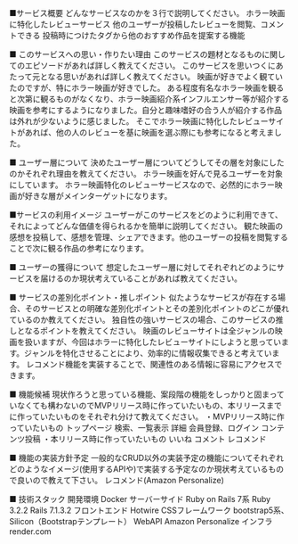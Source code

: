 ■サービス概要
どんなサービスなのかを３行で説明してください。
ホラー映画に特化したレビューサービス
他のユーザーが投稿したレビューを閲覧、コメントできる
投稿時につけたタグから他のおすすめ作品を提案する機能

■ このサービスへの思い・作りたい理由
このサービスの題材となるものに関してのエピソードがあれば詳しく教えてください。
このサービスを思いつくにあたって元となる思いがあれば詳しく教えてください。
映画が好きでよく観ていたのですが、特にホラー映画が好きでした。
ある程度有名なホラー映画を観ると次第に観るものがなくなり、ホラー映画紹介系インフルエンサー等が紹介する映画を参考にするようになりました。自分と趣味嗜好の合う人が紹介する作品は外れが少ないように感じました。
そこでホラー映画に特化したレビューサイトがあれば、他の人のレビューを基に映画を選ぶ際にも参考になると考えました。

■ ユーザー層について
決めたユーザー層についてどうしてその層を対象にしたのかそれぞれ理由を教えてください。
ホラー映画を好んで見るユーザーを対象にしています。
ホラー映画特化のレビューサービスなので、必然的にホラー映画が好きな層がメインターゲットになります。

■サービスの利用イメージ
ユーザーがこのサービスをどのように利用できて、それによってどんな価値を得られるかを簡単に説明してください。
観た映画の感想を投稿して、感想を管理、シェアできます。他のユーザーの投稿を閲覧することで次に観る作品の参考になります。

■ ユーザーの獲得について
想定したユーザー層に対してそれぞれどのようにサービスを届けるのか現状考えていることがあれば教えてください。

■ サービスの差別化ポイント・推しポイント
似たようなサービスが存在する場合、そのサービスとの明確な差別化ポイントとその差別化ポイントのどこが優れているのか教えてください。
独自性の強いサービスの場合、このサービスの推しとなるポイントを教えてください。
映画のレビューサイトは全ジャンルの映画を扱いますが、今回はホラーに特化したレビューサイトにしようと思っています。ジャンルを特化させることにより、効率的に情報収集できると考えています。
レコメンド機能を実装することで、関連性のある情報に容易にアクセスできます。

■ 機能候補
現状作ろうと思っている機能、案段階の機能をしっかりと固まっていなくても構わないのでMVPリリース時に作っていたいもの、本リリースまでに作っていたいものをそれぞれ分けて教えてください。
・MVPリリース時に作っていたいもの
トップページ
検索、一覧表示
詳細
会員登録、ログイン
コンテンツ投稿
・本リリース時に作っていたいもの
いいね
コメント
レコメンド

■ 機能の実装方針予定
一般的なCRUD以外の実装予定の機能についてそれぞれどのようなイメージ(使用するAPIや)で実装する予定なのか現状考えているもので良いので教えて下さい。
レコメンド(Amazon Personalize)

■ 技術スタック
開発環境 Docker
サーバーサイド Ruby on Rails 7系
Ruby 3.2.2 Rails 7.1.3.2
フロントエンド Hotwire
CSSフレームワーク bootstrap5系、Silicon（Bootstrapテンプレート）
WebAPI Amazon Personalize
インフラ render.com